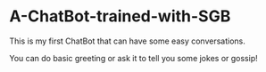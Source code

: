 # A-ChatBot-trained-with-SGB
<p>This is my first ChatBot that can have some easy conversations. 
<p>You can do basic greeting or ask it to tell you some jokes or gossip! 
